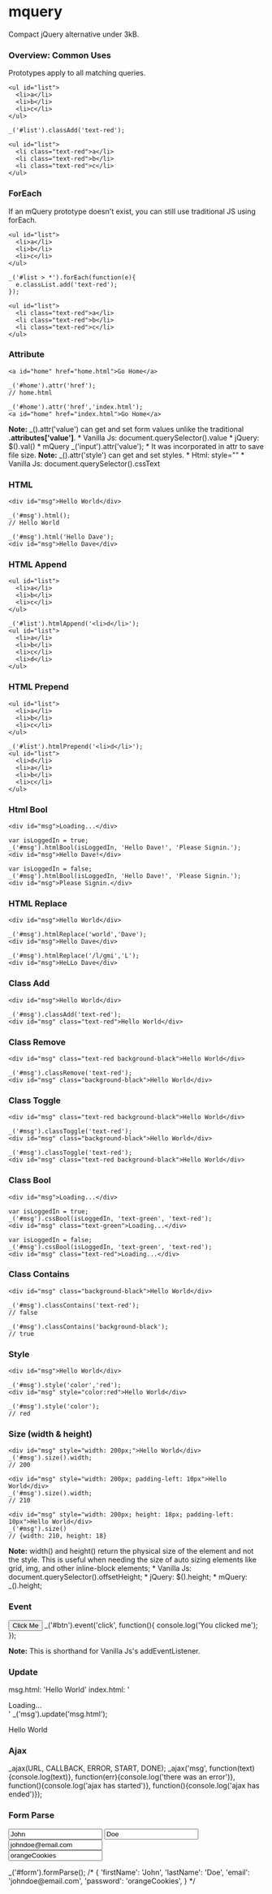 # mquery
Compact jQuery alternative under 3kB.

### Overview: Common Uses

Prototypes apply to all matching queries.

```
<ul id="list">
  <li>a</li>
  <li>b</li>
  <li>c</li>
</ul>

_('#list').classAdd('text-red');

<ul id="list">
  <li class="text-red">a</li>
  <li class="text-red">b</li>
  <li class="text-red">c</li>
</ul>
```


### ForEach
If an mQuery prototype doesn't exist, you can still use traditional JS using forEach.

```
<ul id="list">
  <li>a</li>
  <li>b</li>
  <li>c</li>
</ul>

_('#list > *').forEach(function(e){
  e.classList.add('text-red');
});
		
<ul id="list">
  <li class="text-red">a</li>
  <li class="text-red">b</li>
  <li class="text-red">c</li>
</ul>
```

### Attribute

```
<a id="home" href="home.html">Go Home</a>

_('#home').attr('href');
// home.html

_('#home').attr('href','index.html');
<a id="home" href="index.html">Go Home</a>
```
**Note:** _().attr('value') can get and set form values unlike the traditional **.attributes['value']**.
    * Vanilla Js: document.querySelector().value
    * jQuery: $().val()
    * mQuery _('input').attr('value');
    * It was incorporated in attr to save file size.
**Note:** _().attr('style') can get and set styles.
    * Html: style=""
    * Vanilla Js: document.querySelector().cssText
							
### HTML

```
<div id="msg">Hello World</div>
					
_('#msg').html();
// Hello World

_('#msg').html('Hello Dave');
<div id="msg">Hello Dave</div>
```

### HTML Append

```
<ul id="list">
  <li>a</li>
  <li>b</li>
  <li>c</li>
</ul>
					
_('#list').htmlAppend('<li>d</li>');
<ul id="list">
  <li>a</li>
  <li>b</li>
  <li>c</li>
  <li>d</li>
</ul>
```

### HTML Prepend

```
<ul id="list">
  <li>a</li>
  <li>b</li>
  <li>c</li>
</ul>
					
_('#list').htmlPrepend('<li>d</li>');
<ul id="list">
  <li>d</li>
  <li>a</li>
  <li>b</li>
  <li>c</li>
</ul>
```

### Html Bool

```
<div id="msg">Loading...</div>

var isLoggedIn = true;
_('#msg').htmlBool(isLoggedIn, 'Hello Dave!', 'Please Signin.');
<div id="msg">Hello Dave!</div>

var isLoggedIn = false;
_('#msg').htmlBool(isLoggedIn, 'Hello Dave!', 'Please Signin.');
<div id="msg">Please Signin.</div>
```
### HTML Replace

```
<div id="msg">Hello World</div>

_('#msg').htmlReplace('world','Dave');
<div id="msg">Hello Dave</div>

_('#msg').htmlReplace('/l/gmi','L');
<div id="msg">HeLLo Dave</div>
```

### Class Add

```
<div id="msg">Hello World</div>

_('#msg').classAdd('text-red');
<div id="msg" class="text-red">Hello World</div>
```

### Class Remove

```
<div id="msg" class="text-red background-black">Hello World</div>

_('#msg').classRemove('text-red');
<div id="msg" class="background-black">Hello World</div>
```

### Class Toggle

```
<div id="msg" class="text-red background-black">Hello World</div>

_('#msg').classToggle('text-red');
<div id="msg" class="background-black">Hello World</div>

_('#msg').classToggle('text-red');
<div id="msg" class="text-red background-black">Hello World</div>
```

### Class Bool

```
<div id="msg">Loading...</div>

var isLoggedIn = true;
_('#msg').cssBool(isLoggedIn, 'text-green', 'text-red');
<div id="msg" class="text-green">Loading...</div>

var isLoggedIn = false;
_('#msg').cssBool(isLoggedIn, 'text-green', 'text-red');
<div id="msg" class="text-red">Loading...</div>
```

### Class Contains
```
<div id="msg" class="background-black">Hello World</div>

_('#msg').classContains('text-red');
// false

_('#msg').classContains('background-black');
// true
```

### Style
```
<div id="msg">Hello World</div>

_('#msg').style('color','red');
<div id="msg" style="color:red">Hello World</div>

_('#msg').style('color');
// red
```
### Size (width & height)

```
<div id="msg" style="width: 200px;">Hello World</div>
_('#msg').size().width;
// 200

<div id="msg" style="width: 200px; padding-left: 10px">Hello World</div>
_('#msg').size().width;
// 210

<div id="msg" style="width: 200px; height: 18px; padding-left: 10px">Hello World</div>
_('#msg').size()
// {width: 210, height: 18}
```

**Note:** width() and height() return the physical size of the element and not the style. This is useful when needing the size of auto sizing elements like grid, img, and other inline-block elements;
    * Vanilla Js: document.querySelector().offsetHeight;
    * jQuery: $().height;
    * mQuery: _().height;

### Event

<button id="btn">Click Me</button>
_('#btn').event('click', function(){
    console.log('You clicked me');
});

**Note:** This is shorthand for Vanilla Js's addEventListener.

### Update

msg.html: 'Hello World'
index.html: '<div id="msg">Loading...</div>'
_('msg').update('msg.html');
<div id="msg">Hello World</div>

### Ajax

_ajax(URL, CALLBACK, ERROR, START, DONE);
_ajax('msg', 
function(text){console.log(text)},
function(err){console.log('there was an error')},
function(){console.log('ajax has started')},
function(){console.log('ajax has ended')});

### Form Parse

<form id="form">
	<input name="firstName" value="John">
	<input name="lastName" value="Doe">
	<input name="email" value="johndoe@email.com">
	<div>
		<input name="password" value="orangeCookies">
	</div>
</form>
_('#form').formParse();
/*
{
	'firstName': 'John',
	'lastName': 'Doe',
	'email': 'johndoe@email.com',
	'password': 'orangeCookies',
}
*/
